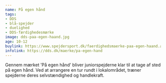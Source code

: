 ```yaml
---
name: På egen hånd
tags:
- DDS
- blå-spejder
- duelighed
- DDS-færdighedesmærke
image: dds-paa-egen-haand.jpg
age: 10-12
buylink: https://www.spejdersport.dk/faerdighedsmaerke-paa-egen-haand.aspx
infolink: https://dds.dk/maerke/pa-egen-hand
---
```

Gennem mærket 'På egen hånd' bliver juniorspejderne klar til at tage af sted på egen hånd. Ved at arrangere en tur rundt i lokalområdet, træner spejderne deres selvstændighed og handlekraft.